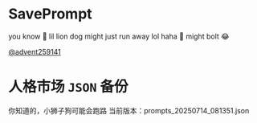 # SavePrompt
you know 🫠 lil lion dog might just run away lol
haha 🐶 might bolt 😂

[@advent259141](https://github.com/advent259141)

# 人格市场 `JSON` 备份
你知道的，小狮子狗可能会跑路
当前版本：prompts_20250714_081351.json
